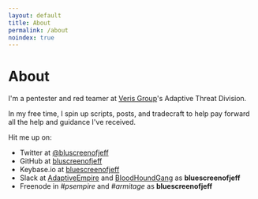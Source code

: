 ```yaml
---
layout: default
title: About
permalink: /about
noindex: true
---
```


# About

I'm a pentester and red teamer at [Veris Group](https://www.verisgroup.com/)'s Adaptive Threat Division.

In my free time, I spin up scripts, posts, and tradecraft to help pay forward all the help and guidance I've received.

Hit me up on: 

* Twitter at [@bluscreenofjeff](https://twitter.com/bluscreenofjeff)
* GitHub at [bluscreenofjeff](https://github.com/bluscreenofjeff)
* Keybase.io at [bluescreenofjeff](https://keybase.io/bluescreenofjeff)
* Slack at [AdaptiveEmpire](http://adaptiveempire.herokuapp.com/) and [BloodHoundGang](http://bloodhoundgang.herokuapp.com/) as **bluescreenofjeff**
* Freenode in *#psempire* and *#armitage* as **bluescreenofjeff**
